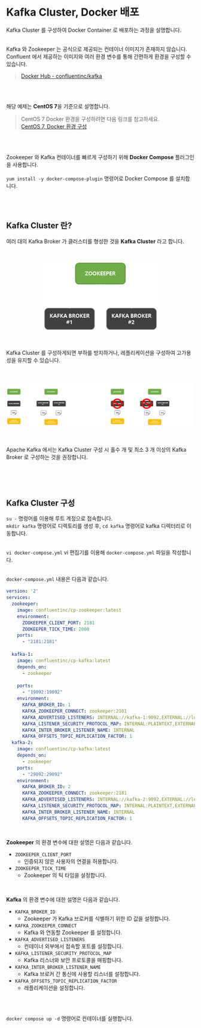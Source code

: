 # Kafka Cluster, Docker 배포

Kafka Cluster 를 구성하여 Docker Container 로 배포하는 과정을 설명합니다.   
<br />

Kafka 와 Zookeeper 는 공식으로 제공되는 컨테이너 이미지가 존재하지 않습니다.   
Confluent 에서 제공하는 이미지와 여러 환경 변수를 통해 간편하게 환경을 구성할 수 있습니다.
> <a href="https://hub.docker.com/r/confluentinc/cp-kafka">Docker Hub - confluentinc/kafka</a>

<br />
<br />

해당 예제는 **CentOS 7**을 기준으로 설명합니다.
> CentOS 7 Docker 환경을 구성하려면 다음 링크를 참고하세요.   
> <a href="https://github.com/jeongwon201/docker/tree/main/docs/docker-1-env">CentOS 7, Docker 환경 구성</a>

<br />
<br />

Zookeeper 와 Kafka 컨테이너를 빠르게 구성하기 위해 **Docker Compose** 플러그인을 사용합니다.   
<br />
`yum install -y docker-compose-plugin` 명령어로 Docker Compose 를 설치합니다.
<br />
<br />
<br />
<br />

## Kafka Cluster 란?

여러 대의 Kafka Broker 가 클러스터를 형성한 것을 **Kafka Cluster** 라고 합니다.   
<br />
<br />
<div align="center">
  <img src="img/img.png" width="300px"/>
</div>
<br />
<br />

Kafka Cluster 를 구성하게되면 부하를 방지하거나, 레플리케이션을 구성하여 고가용성을 유지할 수 있습니다.   

<br />
<br />
<div align="center">
  <img src="img/img_1.png" width="1000px"/>
</div>
<br />
<br />

Apache Kafka 에서는 Kafka Cluster 구성 시 홀수 개 및 최소 3 개 이상의 Kafka Broker 로 구성하는 것을 권장합니다.   
<br />
<br />
<br />
<br />

## Kafka Cluster 구성

`su -` 명령어를 이용해 루트 계정으로 접속합니다.   
`mkdir kafka` 명령어로 디렉토리를 생성 후, `cd kafka` 명령어로 kafka 디렉터리로 이동합니다.   
<br />

`vi docker-compose.yml` vi 편집기를 이용해 `docker-compose.yml` 파일을 작성합니다.   
<br />

`docker-compose.yml` 내용은 다음과 같습니다.
```yaml
version: '2'
services:
  zookeeper:
    image: confluentinc/cp-zookeeper:latest
    environment:
      ZOOKEEPER_CLIENT_PORT: 2181
      ZOOKEEPER_TICK_TIME: 2000
    ports:
      - "2181:2181"

  kafka-1:
    image: confluentinc/cp-kafka:latest
    depends_on:
      - zookeeper

    ports:
      - "19092:19092"
    environment:
      KAFKA_BROKER_ID: 1
      KAFKA_ZOOKEEPER_CONNECT: zookeeper:2181
      KAFKA_ADVERTISED_LISTENERS: INTERNAL://kafka-1:9092,EXTERNAL://localhost:19092
      KAFKA_LISTENER_SECURITY_PROTOCOL_MAP: INTERNAL:PLAINTEXT,EXTERNAL:PLAINTEXT
      KAFKA_INTER_BROKER_LISTENER_NAME: INTERNAL
      KAFKA_OFFSETS_TOPIC_REPLICATION_FACTOR: 1
  kafka-2:
    image: confluentinc/cp-kafka:latest
    depends_on:
      - zookeeper
    ports:
      - "29092:29092"
    environment:
      KAFKA_BROKER_ID: 2
      KAFKA_ZOOKEEPER_CONNECT: zookeeper:2181
      KAFKA_ADVERTISED_LISTENERS: INTERNAL://kafka-2:9092,EXTERNAL://localhost:29092
      KAFKA_LISTENER_SECURITY_PROTOCOL_MAP: INTERNAL:PLAINTEXT,EXTERNAL:PLAINTEXT
      KAFKA_INTER_BROKER_LISTENER_NAME: INTERNAL
      KAFKA_OFFSETS_TOPIC_REPLICATION_FACTOR: 1
```
<br />

**Zookeeper** 의 환경 변수에 대한 설명은 다음과 같습니다.
- `ZOOKEEPER_CLIENT_PORT`
    - 인증되지 않은 사용자의 연결을 허용합니다.
- `ZOOKEEPER_TICK_TIME`
    - Zookeeper 의 틱 타임을 설정합니다.

<br />

**Kafka** 의 환경 변수에 대한 설명은 다음과 같습니다.
- `KAFKA_BROKER_ID`
    - Zookeeper 가 Kafka 브로커를 식별하기 위한 ID 값을 설정합니다.
- `KAFKA_ZOOKEEPER_CONNECT`
    - Kafka 와 연동할 Zookeeper 를 설정합니다.
- `KAFKA_ADVERTISED_LISTENERS`
    - 컨테이너 외부에서 접속할 포트를 설정합니다.
- `KAFKA_LISTENER_SECURITY_PROTOCOL_MAP`
    - Kafka 리스너와 보안 프로토콜을 매핑합니다.
- `KAFKA_INTER_BROKER_LISTENER_NAME`
    - Kafka 브로커 간 통신에 사용할 리스너를 설정합니다.
- `KAFKA_OFFSETS_TOPIC_REPLICATION_FACTOR`
    - 레플리케이션을 설정합니다.

<br />
<br />

```docker compose up -d``` 명령어로 컨테이너를 실행합니다.
<br />
<br />
<br />
<br />